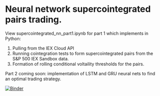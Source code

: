 # Neural network supercointegrated pairs trading. 

View supercointegrated_nn_part1.ipynb for part 1 which implements in Python:
1. Pulling from the IEX Cloud API
2. Running cointegration tests to form supercointegrated pairs from the S&P 500 IEX Sandbox data.
3. Formation of rolling conditional voltaility thresholds for the pairs.

Part 2 coming soon: implementation of LSTM and GRU neural nets to find an optimal trading strategy.

[![Binder](https://mybinder.org/badge_logo.svg)](https://mybinder.org/v2/gh/adam-podgorski/nn-supercointegrated-pairs-trading/master)
